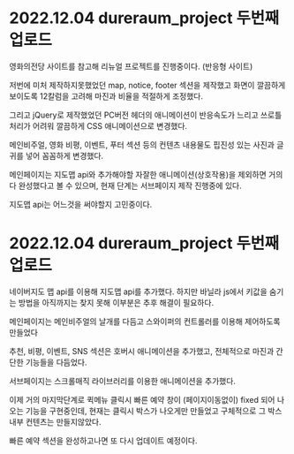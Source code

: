 # 2022.12.04  dureraum_project 두번째 업로드

영화의전당 사이트를 참고해 리뉴얼 프로젝트를 진행중이다. (반응형 사이트)

저번에 미처 제작하지못했었던 map, notice, footer 섹션을 제작했고 화면이 깔끔하게 보이도록 12칼럼을 고려해 마진과 비율을 적절하게 조정했다.

그리고 jQuery로 제작했었던 PC버전 헤더의 애니메이션이 반응속도가 느리고 쓰로틀 처리가 어려워 깔끔하게 CSS 애니메이션으로 변경했다.

메인비주얼, 영화 비평, 이벤트, 푸터 섹션 등의 컨텐츠 내용물도 핍진성 있는 사진과 글귀를 넣어 꼼꼼하게 변경했다.

메인페이지는 지도맵 api와 추가해야할 자잘한 애니메이션(상호작용)을 제외하면 거의 다 완성했다고 볼 수 있으며, 현재 단계는 서브페이지 제작 진행중에 있다.

지도맵 api는 어느것을 써야할지 고민중이다.

# 2022.12.04  dureraum_project 두번째 업로드

네이버지도 맵 api를 이용해 지도맵 api를 추가했다. 하지만 바닐라 js에서 키값을 숨기는 방법을 아직까지는 찾지 못해 이부분은 추후 해결이 필요하다.

메인페이지는 메인비주얼의 날개를 다듬고 스와이퍼의 컨트롤러를 이용해 제어하도록 만들었다

추천, 비평, 이벤트, SNS 섹션은 호버시 애니메이션을 추가했고, 전체적으로 마진과 간단한 기능들을 다듬었다.

서브페이지는 스크롤매직 라이브러리를 이용한 애니메이션을 추가했다.

이제 거의 마지막단계로 퀵메뉴 클릭시 빠른 예약 창이 (페이지이동없이) fixed 되어 나오는 기능을 구현중인데, 현재는 클릭시 박스가 나오게만 만들었고
구체적으로 그 박스 내부 컨텐츠는 만들지않았다.

빠른 예약 섹션을 완성하고나면 또 다시 업데이트 예정이다.